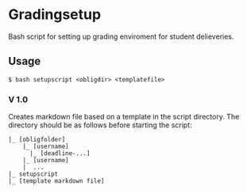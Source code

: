 # Gradingsetup

Bash script for setting up grading enviroment for student delieveries.

## Usage

`$ bash setupscript <obligdir> <templatefile>`

### V 1.0
Creates markdown file based on a template in the script directory.
The directory should be as follows before starting the script:

```
|_ [obligfolder]
    |_ [username]
      |_ [deadline-...]
    |_ [username]
    |  ...
|_ setupscript
|_ [template markdown file]
```

